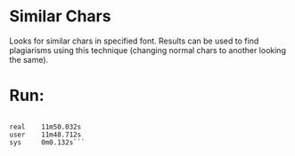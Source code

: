 Similar Chars
===========================

Looks for similar chars in specified font. Results can be used to find plagiarisms using this technique (changing normal chars to another looking the same).

Run:
=====

```time python similar_chars.py > results.html

real    11m50.032s
user    11m48.712s
sys     0m0.132s```